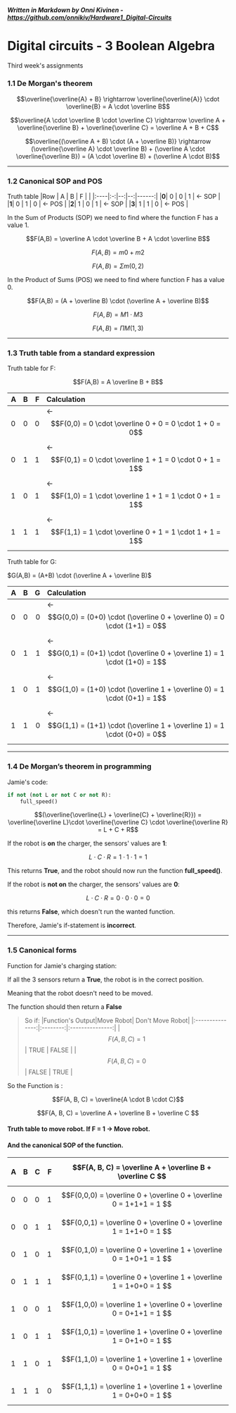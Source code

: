 ##### _Written in Markdown by Onni Kivinen_ - https://github.com/onnikiv/Hardware1_Digital-Circuits
# Digital circuits - 3 Boolean Algebra
Third week's assignments


### 1.1 De Morgan's theorem

$$\overline{\overline{A} + B} \rightarrow \overline{\overline{A}} \cdot \overline{B} = A \cdot \overline B$$

$$\overline{A \cdot \overline B \cdot \overline C} \rightarrow \overline A + \overline{\overline B} + \overline{\overline C} = \overline A + B + C$$

$$\overline{(\overline A + B) \cdot (A + \overline B)} \rightarrow (\overline{\overline A} \cdot \overline B) + (\overline A \cdot \overline{\overline B}) = (A \cdot \overline B) + (\overline A \cdot B)$$

___

### 1.2 Canonical SOP and POS

Truth table
|Row  | A | B | F |       |
|:----|:-:|--:|--:|------:|
|__0__| 0 | 0 | 1 | ← SOP |
|__1__| 0 | 1 | 0 | ← POS |
|__2__| 1 | 0 | 1 | ← SOP |
|__3__| 1 | 1 | 0 | ← POS |

In the Sum of Products (SOP) we need to find where the function F has a value 1.

$$F(A,B) = \overline A \cdot \overline B + A \cdot \overline B$$

$$F(A,B) = m0 + m2$$

$$F(A,B) = Σm(0,2)$$


In the Product of Sums (POS) we need to find where function F has a value 0.

$$F(A,B) = (A + \overline B) \cdot (\overline A + \overline B)$$

$$F(A,B) = M1 \cdot M3$$

$$F(A,B) = ΠM(1,3)$$

___

### 1.3 Truth table from a standard expression

Truth table for F:

$$F(A,B) = A \overline B + B$$

| A | B | F | Calculation  |
|:--|---|--:|:-------------|
| 0 | 0 | 0 | ← $$F(0,0) = 0 \cdot \overline 0 + 0 = 0 \cdot 1 + 0 = 0$$|
| 0 | 1 | 1 | ← $$F(0,1) = 0 \cdot \overline 1 + 1 = 0 \cdot 0 + 1 = 1$$|
| 1 | 0 | 1 | ← $$F(1,0) = 1 \cdot \overline 1 + 1 = 1 \cdot 0 + 1 = 1$$|
| 1 | 1 | 1 | ← $$F(1,1) = 1 \cdot \overline 0 + 1 = 1 \cdot 1 + 1 = 1$$|

Truth table for G:

$G(A,B) = (A+B) \cdot (\overline A + \overline B)$

| A | B | G | Calculation  |
|:--|---|--:|:--|
| 0 | 0 | 0 | ← $$G(0,0) = (0+0) \cdot (\overline 0 + \overline 0) = 0 \cdot (1+1) = 0$$ |
| 0 | 1 | 1 | ← $$G(0,1) = (0+1) \cdot (\overline 0 + \overline 1) = 1 \cdot (1+0) = 1$$ |
| 1 | 0 | 1 | ← $$G(1,0) = (1+0) \cdot (\overline 1 + \overline 0) = 1 \cdot (0+1) = 1$$ |
| 1 | 1 | 0 | ← $$G(1,1) = (1+1) \cdot (\overline 1 + \overline 1) = 1 \cdot (0+0) = 0$$ |

___

### 1.4 De Morgan’s theorem in programming
Jamie's code:

```python
if not (not L or not C or not R): 
    full_speed()
```


$$(\overline{\overline{L} + \overline{C} + \overline{R}}) = \overline{\overline L}\cdot \overline{\overline C} \cdot \overline{\overline R} = L + C + R$$

If the robot is __on__ the charger, the sensors' values are __1__:

$$L \cdot C \cdot R = 1 \cdot 1 \cdot 1 = 1$$

This returns __True__, and the robot should now run the function __full_speed()__.

If the robot is __not on__ the charger, the sensors' values are __0__:

$$L \cdot C \cdot R = 0 \cdot 0 \cdot 0 = 0$$

this returns __False__, which doesn't run the wanted function.

Therefore, Jamie's if-statement is __incorrect__.

___

### 1.5 Canonical forms

Function for Jamie's charging station:

If all the 3 sensors return a __True__, the robot is in the correct position.

Meaning that the robot doesn't need to be moved. 

The function should then return a __False__

>So if:
>|Function's Output|Move Robot| Don't Move Robot|
>|:---------------:|:--------:|:---------------:|
>|$$F(A,B,C) = 1$$ |   TRUE   |       FALSE     |
>|$$F(A,B,C) = 0$$ |   FALSE  |       TRUE      |

So the Function is :

$$F(A, B, C) = \overline{A \cdot B \cdot C}$$

$$F(A, B, C) = \overline A + \overline B + \overline C $$

#### Truth table to move robot. __If F = 1 -> Move robot__. 
#### And the canonical SOP of the function.

| A | B | C |       F        |$$F(A, B, C) = \overline A + \overline B + \overline C $$             |
|:--|---|---|---------------:|:---------------------------------------------------------------------|
| 0 | 0 | 0 |       1        |$$F(0,0,0) = \overline 0 + \overline 0 + \overline 0 = 1+1+1 = 1 $$   |
| 0 | 0 | 1 |       1        |$$F(0,0,1) = \overline 0 + \overline 0 + \overline 1 = 1+1+0 = 1 $$   |
| 0 | 1 | 0 |       1        |$$F(0,1,0) = \overline 0 + \overline 1 + \overline 0 = 1+0+1 = 1 $$   |
| 0 | 1 | 1 |       1        |$$F(0,1,1) = \overline 0 + \overline 1 + \overline 1 = 1+0+0 = 1 $$   |
| 1 | 0 | 0 |       1        |$$F(1,0,0) = \overline 1 + \overline 0 + \overline 0 = 0+1+1 = 1 $$   |
| 1 | 0 | 1 |       1        |$$F(1,0,1) = \overline 1 + \overline 0 + \overline 1 = 0+1+0 = 1 $$   |
| 1 | 1 | 0 |       1        |$$F(1,1,0) = \overline 1 + \overline 1 + \overline 0 = 0+0+1 = 1 $$   |
| 1 | 1 | 1 |       0        |$$F(1,1,1) = \overline 1 + \overline 1 + \overline 1 = 0+0+0 = 1 $$   |

